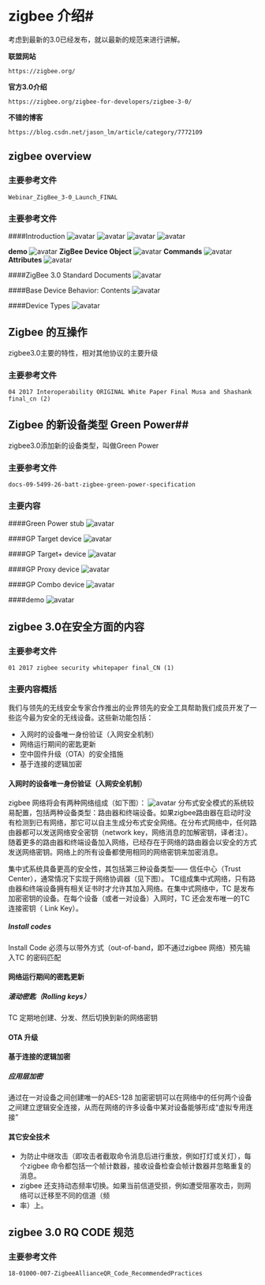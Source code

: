 # zigbee 介绍#

考虑到最新的3.0已经发布，就以最新的规范来进行讲解。

**联盟网站**

	https://zigbee.org/

**官方3.0介绍**

	https://zigbee.org/zigbee-for-developers/zigbee-3-0/
**不错的博客**

	https://blog.csdn.net/jason_lm/article/category/7772109
## zigbee overview ##
### 主要参考文件 ###
	Webinar_ZigBee_3-0_Launch_FINAL
### 主要参考文件 ###

####Introduction
![avatar](./picture/10.png)
![avatar](./picture/12.png)
![avatar](./picture/13.png)
![avatar](./picture/14.png)

**demo**
![avatar](./picture/15.png)
**ZigBee Device Object**
![avatar](./picture/16.png)
**Commands**
![avatar](./picture/17.png)
**Attributes**
![avatar](./picture/18.png)

####ZigBee 3.0 Standard Documents
![avatar](./picture/8.png)

####Base Device Behavior: Contents
![avatar](./picture/9.png)

####Device Types
![avatar](./picture/11.png)

## Zigbee 的互操作 ##

zigbee3.0主要的特性，相对其他协议的主要升级

### 主要参考文件 ###
	04 2017 Interoperability ORIGINAL White Paper Final Musa and Shashank final_cn (2)


## Zigbee 的新设备类型 Green Power##

zigbee3.0添加新的设备类型，叫做Green Power

### 主要参考文件 ###
	docs-09-5499-26-batt-zigbee-green-power-specification

### 主要内容 ###

####Green Power stub
![avatar](./picture/2.png)

####GP Target device
![avatar](./picture/3.png)

####GP Target+ device
![avatar](./picture/4.png)

####GP Proxy device
![avatar](./picture/5.png)

####GP Combo device
![avatar](./picture/6.png)

####demo
![avatar](./picture/7.png)

## zigbee 3.0在安全方面的内容 ##

### 主要参考文件 ###

	01 2017 zigbee security whitepaper final_CN (1)
### 主要内容概括 ###

  我们与领先的无线安全专家合作推出的业界领先的安全工具帮助我们成员开发了一些迄今最为安全的无线设备。这些新功能包括：

- 入网时的设备唯一身份验证（入网安全机制）
- 网络运行期间的密匙更新
- 空中固件升级（OTA）的安全措施
- 基于连接的逻辑加密

#### 入网时的设备唯一身份验证（入网安全机制） ####
zigbee 网络将会有两种网络组成（如下图）：
![avatar](./picture/1.png)
分布式安全模式的系统较易配置，包括两种设备类型：路由器和终端设备。如果zigbee路由器在启动时没有检测到已有网络，那它可以自主生成分布式安全网络。在分布式网络中，任何路由器都可以发送网络安全密钥（network key，网络消息的加解密钥，译者注）。随着更多的路由器和终端设备加入网络，已经存在于网络的路由器会以安全的方式发送网络密钥。网络上的所有设备都使用相同的网络密钥来加密消息。

集中式系统具备更高的安全性，其包括第三种设备类型—— 信任中心（Trust Center），通常情况下实现于网络协调器（见下图）。 TC组成集中式网络，只有路由器和终端设备拥有相关证书时才允许其加入网络。在集中式网络中，TC 是发布加密密钥的设备。在每个设备（或者一对设备）入网时，TC 还会发布唯一的TC 连接密钥（ Link Key）。

##### Install codes #####

Install Code 必须与以带外方式（out-of-band，即不通过zigbee 网络）预先输入TC 的密码匹配

#### 网络运行期间的密匙更新 ####
##### 滚动密匙（Rolling keys） #####

TC 定期地创建、分发、然后切换到新的网络密钥

#### OTA 升级 ####

#### 基于连接的逻辑加密 ####

##### 应用层加密 #####

通过在一对设备之间创建唯一的AES-128 加密密钥可以在网络中的任何两个设备之间建立逻辑安全连接，从而在网络的许多设备中某对设备能够形成“虚拟专用连接”

#### 其它安全技术 ####

- 为防止中继攻击（即攻击者截取命令消息后进行重放，例如打灯或关灯），每个zigbee 命令都包括一个帧计数器，接收设备检查会帧计数器并忽略重复的消息。
- zigbee 还支持动态频率切换。如果当前信道受损，例如遭受阻塞攻击，则网络可以迁移至不同的信道（频
- 率）上。


## zigbee 3.0 RQ CODE 规范 ##

### 主要参考文件 ###
	18-01000-007-ZigbeeAllianceQR_Code_RecommendedPractices

